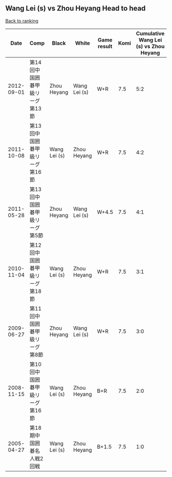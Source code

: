 ## Wang Lei (s) vs Zhou Heyang Head to head

[Back to ranking](../../index.md)




| **Date** | **Comp** | **Black** | **White** | **Game result** | **Komi** | **Cumulative Wang Lei (s) vs Zhou Heyang** | **Wang Lei (s) streak** | **Zhou Heyang streak** | 
| --- | --- | --- | --- | --- | --- | --- | --- | --- |
| 2012-09-01 | 第14回中国囲碁甲級リーグ第13節 | Zhou Heyang | Wang Lei (s) | W+R | 7.5 | 5:2 | 1 | 0 | 
| 2011-10-08 | 第13回中国囲碁甲級リーグ第16節 | Wang Lei (s) | Zhou Heyang | W+R | 7.5 | 4:2 | 0 | 1 | 
| 2011-05-28 | 第13回中国囲碁甲級リーグ第5節 | Zhou Heyang | Wang Lei (s) | W+4.5 | 7.5 | 4:1 | 1 | 0 | 
| 2010-11-04 | 第12回中国囲碁甲級リーグ第18節 | Wang Lei (s) | Zhou Heyang | W+R | 7.5 | 3:1 | 0 | 1 | 
| 2009-06-27 | 第11回中国囲碁甲級リーグ第8節 | Zhou Heyang | Wang Lei (s) | W+R | 7.5 | 3:0 | 3 | 0 | 
| 2008-11-15 | 第10回中国囲碁甲級リーグ第16節 | Wang Lei (s) | Zhou Heyang | B+R | 7.5 | 2:0 | 2 | 0 | 
| 2005-04-27 | 第18期中国囲碁名人戦2回戦 | Wang Lei (s) | Zhou Heyang | B+1.5 | 7.5 | 1:0 | 1 | 0 |




